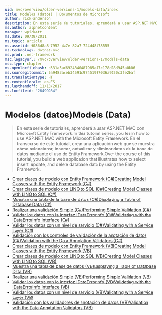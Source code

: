 ```yaml
---
uid: mvc/overview/older-versions-1/models-data/index
title: Modelos (datos) | Documentos de Microsoft
author: rick-anderson
description: En esta serie de tutoriales, aprenderá a usar ASP.NET MVC con Microsoft Entity Framework. En el transcurso de este tutorial, cree una aplicación web...
ms.author: aspnetcontent
manager: wpickett
ms.date: 09/28/2011
ms.topic: article
ms.assetid: 9086d8a8-7952-4a7e-82a7-724d48178555
ms.technology: dotnet-mvc
ms.prod: .net-framework
msc.legacyurl: /mvc/overview/older-versions-1/models-data
msc.type: chapter
ms.openlocfilehash: b531a5ad6924840487985a57c178d18d945a0b06
ms.sourcegitcommit: 9a9483aceb34591c97451997036a9120c3fe2baf
ms.translationtype: HT
ms.contentlocale: es-ES
ms.lasthandoff: 11/10/2017
ms.locfileid: "26499984"
---
```

<a name="models-data"></a><span data-ttu-id="77fb0-104">Modelos (datos)</span><span class="sxs-lookup"><span data-stu-id="77fb0-104">Models (Data)</span></span>
====================
> <span data-ttu-id="77fb0-105">En esta serie de tutoriales, aprenderá a usar ASP.NET MVC con Microsoft Entity Framework.</span><span class="sxs-lookup"><span data-stu-id="77fb0-105">In this tutorial series, you learn how to use ASP.NET MVC with the Microsoft Entity Framework.</span></span> <span data-ttu-id="77fb0-106">En el transcurso de este tutorial, crear una aplicación web que se muestra cómo seleccionar, insertar, actualizar y eliminar datos de la base de datos mediante el uso de Entity Framework.</span><span class="sxs-lookup"><span data-stu-id="77fb0-106">Over the course of this tutorial, you build a web application that illustrates how to select, insert, update, and delete database data by using the Entity Framework.</span></span>


- [<span data-ttu-id="77fb0-107">Crear clases de modelo con Entity Framework (C#)</span><span class="sxs-lookup"><span data-stu-id="77fb0-107">Creating Model Classes with the Entity Framework (C#)</span></span>](creating-model-classes-with-the-entity-framework-cs.md)
- [<span data-ttu-id="77fb0-108">Crear clases de modelo con LINQ to SQL (C#)</span><span class="sxs-lookup"><span data-stu-id="77fb0-108">Creating Model Classes with LINQ to SQL (C#)</span></span>](creating-model-classes-with-linq-to-sql-cs.md)
- [<span data-ttu-id="77fb0-109">Muestra una tabla de la base de datos (C#)</span><span class="sxs-lookup"><span data-stu-id="77fb0-109">Displaying a Table of Database Data (C#)</span></span>](displaying-a-table-of-database-data-cs.md)
- [<span data-ttu-id="77fb0-110">Realizar una validación Simple (C#)</span><span class="sxs-lookup"><span data-stu-id="77fb0-110">Performing Simple Validation (C#)</span></span>](performing-simple-validation-cs.md)
- [<span data-ttu-id="77fb0-111">Validar los datos con la interfaz IDataErrorInfo (C#)</span><span class="sxs-lookup"><span data-stu-id="77fb0-111">Validating with the IDataErrorInfo Interface (C#)</span></span>](validating-with-the-idataerrorinfo-interface-cs.md)
- [<span data-ttu-id="77fb0-112">Validar los datos con un nivel de servicio (C#)</span><span class="sxs-lookup"><span data-stu-id="77fb0-112">Validating with a Service Layer (C#)</span></span>](validating-with-a-service-layer-cs.md)
- [<span data-ttu-id="77fb0-113">Validación con los controles de validación de la anotación de datos (C#)</span><span class="sxs-lookup"><span data-stu-id="77fb0-113">Validation with the Data Annotation Validators (C#)</span></span>](validation-with-the-data-annotation-validators-cs.md)
- [<span data-ttu-id="77fb0-114">Crear clases de modelo con Entity Framework (VB)</span><span class="sxs-lookup"><span data-stu-id="77fb0-114">Creating Model Classes with the Entity Framework (VB)</span></span>](creating-model-classes-with-the-entity-framework-vb.md)
- [<span data-ttu-id="77fb0-115">Crear clases de modelo con LINQ to SQL (VB)</span><span class="sxs-lookup"><span data-stu-id="77fb0-115">Creating Model Classes with LINQ to SQL (VB)</span></span>](creating-model-classes-with-linq-to-sql-vb.md)
- [<span data-ttu-id="77fb0-116">Muestra una tabla de base de datos (VB)</span><span class="sxs-lookup"><span data-stu-id="77fb0-116">Displaying a Table of Database Data (VB)</span></span>](displaying-a-table-of-database-data-vb.md)
- [<span data-ttu-id="77fb0-117">Realizar una validación Simple (VB)</span><span class="sxs-lookup"><span data-stu-id="77fb0-117">Performing Simple Validation (VB)</span></span>](performing-simple-validation-vb.md)
- [<span data-ttu-id="77fb0-118">Validar los datos con la interfaz IDataErrorInfo (VB)</span><span class="sxs-lookup"><span data-stu-id="77fb0-118">Validating with the IDataErrorInfo Interface (VB)</span></span>](validating-with-the-idataerrorinfo-interface-vb.md)
- [<span data-ttu-id="77fb0-119">Validar los datos con un nivel de servicio (VB)</span><span class="sxs-lookup"><span data-stu-id="77fb0-119">Validating with a Service Layer (VB)</span></span>](validating-with-a-service-layer-vb.md)
- [<span data-ttu-id="77fb0-120">Validación con los validadores de anotación de datos (VB)</span><span class="sxs-lookup"><span data-stu-id="77fb0-120">Validation with the Data Annotation Validators (VB)</span></span>](validation-with-the-data-annotation-validators-vb.md)
